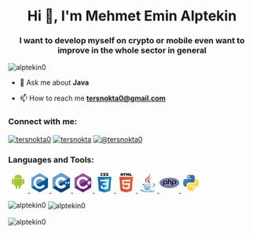 <h1 align="center">Hi 👋, I'm Mehmet Emin Alptekin</h1>
<h3 align="center">I want to develop myself on crypto or mobile even want to improve in the whole sector in general</h3>

<p align="left"> <img src="https://komarev.com/ghpvc/?username=alptekin0&label=Profile%20views&color=0e75b6&style=flat" alt="alptekin0" /> </p>

- 💬 Ask me about **Java**

- 📫 How to reach me **tersnokta0@gmail.com**

<h3 align="left">Connect with me:</h3>
<p align="left">
<a href="https://www.hackerrank.com/tersnokta0" target="blank"><img align="center" src="https://raw.githubusercontent.com/rahuldkjain/github-profile-readme-generator/master/src/images/icons/Social/hackerrank.svg" alt="tersnokta0" height="30" width="40" /></a>
<a href="https://www.leetcode.com/tersnokta" target="blank"><img align="center" src="https://raw.githubusercontent.com/rahuldkjain/github-profile-readme-generator/master/src/images/icons/Social/leet-code.svg" alt="tersnokta" height="30" width="40" /></a>
<a href="https://www.hackerearth.com/@tersnokta0" target="blank"><img align="center" src="https://raw.githubusercontent.com/rahuldkjain/github-profile-readme-generator/master/src/images/icons/Social/hackerearth.svg" alt="@tersnokta0" height="30" width="40" /></a>
</p>

<h3 align="left">Languages and Tools:</h3>
<p align="left"> <a href="https://developer.android.com" target="_blank" rel="noreferrer"> <img src="https://raw.githubusercontent.com/devicons/devicon/master/icons/android/android-original-wordmark.svg" alt="android" width="40" height="40"/> </a> <a href="https://www.cprogramming.com/" target="_blank" rel="noreferrer"> <img src="https://raw.githubusercontent.com/devicons/devicon/master/icons/c/c-original.svg" alt="c" width="40" height="40"/> </a> <a href="https://www.w3schools.com/cpp/" target="_blank" rel="noreferrer"> <img src="https://raw.githubusercontent.com/devicons/devicon/master/icons/cplusplus/cplusplus-original.svg" alt="cplusplus" width="40" height="40"/> </a> <a href="https://www.w3schools.com/cs/" target="_blank" rel="noreferrer"> <img src="https://raw.githubusercontent.com/devicons/devicon/master/icons/csharp/csharp-original.svg" alt="csharp" width="40" height="40"/> </a> <a href="https://www.w3schools.com/css/" target="_blank" rel="noreferrer"> <img src="https://raw.githubusercontent.com/devicons/devicon/master/icons/css3/css3-original-wordmark.svg" alt="css3" width="40" height="40"/> </a> <a href="https://www.w3.org/html/" target="_blank" rel="noreferrer"> <img src="https://raw.githubusercontent.com/devicons/devicon/master/icons/html5/html5-original-wordmark.svg" alt="html5" width="40" height="40"/> </a> <a href="https://www.java.com" target="_blank" rel="noreferrer"> <img src="https://raw.githubusercontent.com/devicons/devicon/master/icons/java/java-original.svg" alt="java" width="40" height="40"/> </a> <a href="https://www.php.net" target="_blank" rel="noreferrer"> <img src="https://raw.githubusercontent.com/devicons/devicon/master/icons/php/php-original.svg" alt="php" width="40" height="40"/> </a> <a href="https://www.python.org" target="_blank" rel="noreferrer"> <img src="https://raw.githubusercontent.com/devicons/devicon/master/icons/python/python-original.svg" alt="python" width="40" height="40"/> </a> </p>

<p><img align="left" src="https://github-readme-stats.vercel.app/api/top-langs?username=alptekin0&show_icons=true&locale=en&layout=compact" alt="alptekin0" /></p>

<p>&nbsp;<img align="center" src="https://github-readme-stats.vercel.app/api?username=alptekin0&show_icons=true&locale=en" alt="alptekin0" /></p>

<p><img align="center" src="https://github-readme-streak-stats.herokuapp.com/?user=alptekin0&" alt="alptekin0" /></p>
